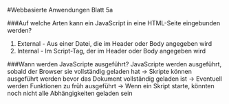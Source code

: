 #Webbasierte Anwendungen Blatt 5a

###Auf welche Arten kann ein JavaScript in eine HTML-Seite eingebunden werden?
1. External - Aus einer Datei, die im Header oder Body angegeben wird
				<script src="datei.js"></script>
2. Internal - Im Script-Tag, der im Header oder Body angegeben wird
				<script>
                	alert(script.funktion() );
                </script>

###Wann werden JavaScripte ausgeführt?
JavaScripte werden ausgeführt, sobald der Browser sie vollständig geladen hat
 -> Skripte können ausgeführt werden bevor das Dokument vollständig geladen ist
 -> Eventuell werden Funktionen zu früh ausgeführt
 -> Wenn ein Skript starte, könnten noch nicht alle Abhängigkeiten geladen sein